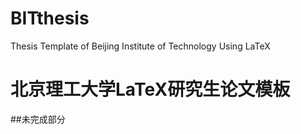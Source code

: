# BITthesis
Thesis Template  of Beijing Institute of Technology  Using LaTeX
# 北京理工大学LaTeX研究生论文模板
##未完成部分
